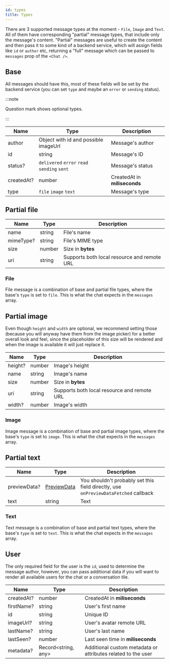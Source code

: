 ```yaml
---
id: types
title: Types
---
```


There are 3 supported message types at the moment - `File`, `Image` and `Text`. All of them have corresponding "partial" message types, that include only the message's content. "Partial" messages are useful to create the content and then pass it to some kind of a backend service, which will assign fields like `id` or `author` etc, returning a "full" message which can be passed to `messages` prop of the `<Chat />`.

## Base

All messages should have this, most of these fields will be set by the backend service (you can set `type` and maybe an `error` or `sending` status).

:::note

Question mark shows optional types.

:::

| Name       | Type                                        | Description                  |
| ---------- | ------------------------------------------- | ---------------------------- |
| author     | Object with id and possible imageUrl        | Message's author             |
| id         | string                                      | Message's ID                 |
| status?    | `delivered` `error` `read` `sending` `sent` | Message's status             |
| createdAt? | number                                      | CreatedAt in **miliseconds** |
| type       | `file` `image` `text`                       | Message's type               |

## Partial file

| Name      | Type   | Description                                 |
| --------- | ------ | ------------------------------------------- |
| name      | string | File's name                                 |
| mimeType? | string | File's MIME type                            |
| size      | number | Size in **bytes**                           |
| uri       | string | Supports both local resource and remote URL |

### File

File message is a combination of base and partial file types, where the base's `type` is set to `file`. This is what the chat expects in the `messages` array.

## Partial image

Even though `height` and `width` are optional, we recommend setting those (because you will anyway have them from the image picker) for a better overall look and feel, since the placeholder of this size will be rendered and when the image is available it will just replace it.

| Name    | Type   | Description                                 |
| ------- | ------ | ------------------------------------------- |
| height? | number | Image's height                              |
| name    | string | Image's name                                |
| size    | number | Size in **bytes**                           |
| uri     | string | Supports both local resource and remote URL |
| width?  | number | Image's width                               |

### Image

Image message is a combination of base and partial image types, where the base's `type` is set to `image`. This is what the chat expects in the `messages` array.

## Partial text

| Name         | Type                                                                                       | Description                                                                         |
| ------------ | ------------------------------------------------------------------------------------------ | ----------------------------------------------------------------------------------- |
| previewData? | [PreviewData](https://github.com/flyerhq/react-native-link-preview/blob/main/src/types.ts) | You shouldn't probably set this field directly, use `onPreviewDataFetched` callback |
| text         | string                                                                                     | Text                                                                                |

### Text

Text message is a combination of base and partial text types, where the base's `type` is set to `text`. This is what the chat expects in the `messages` array.

## User

The only required field for the user is the `id`, used to determine the message author, however, you can pass additional data if you will want to render all available users for the chat or a conversation tile.

| Name       | Type                | Description                                                  |
| ---------- | ------------------- | ------------------------------------------------------------ |
| createdAt? | number              | CreatedAt in **miliseconds**                                 |
| firstName? | string              | User's first name                                            |
| id         | string              | Unique ID                                                    |
| imageUrl?  | string              | User's avatar remote URL                                     |
| lastName?  | string              | User's last name                                             |
| lastSeen?  | number              | Last seen time in **miliseconds**                            |
| metadata?  | Record<string, any> | Additional custom metadata or attributes related to the user |
